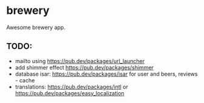 # brewery

Awesome brewery app.

## TODO:
- mailto using https://pub.dev/packages/url_launcher
- add shimmer effect https://pub.dev/packages/shimmer
- database isar: https://pub.dev/packages/isar for user and beers, reviews - cache
- translations: https://pub.dev/packages/intl or https://pub.dev/packages/easy_localization